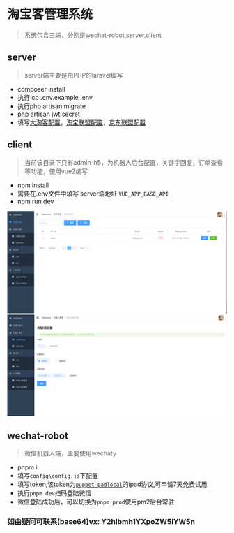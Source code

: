 # 淘宝客管理系统
> 系统包含三端，分别是wechat-robot,server,client

## server
> server端主要是由PHP的laravel编写

- composer install
- 执行 cp .env.example .env
- 执行php artisan migrate
- php artisan jwt:secret
- 填写[大淘客配置](https://www.dataoke.com)，[淘宝联盟配置](https://pub.alimama.com)，[京东联盟配置](https://union.jd.com)

## client
> 当前该目录下只有admin-h5，为机器人后台配置，关键字回复，订单查看等功能，使用vue2编写

- npm install
- 需要在.env文件中填写 server端地址 `VUE_APP_BASE_API`
- npm run dev

![img.png](img.png)
![img_1.png](img_1.png)

## wechat-robot
> 微信机器人端，主要使用wechaty

- pnpm i
- 填写`config\config.js`下配置
- 填写token,该token为[`puppet-padlocal`](http://pad-local.com/)的ipad协议,可申请7天免费试用
- 执行`pnpm dev`扫码登陆微信
- 微信登陆成功后，可以切换为`pnpm prod`使用pm2后台常驻

### 如由疑问可联系(base64)vx: Y2hlbmh1YXpoZW5iYW5n




